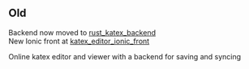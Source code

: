 ## Old
Backend now moved to [rust_katex_backend](https://github.com/selareid/rust_katex_backend)  
New Ionic front at [katex_editor_ionic_front](https://github.com/selareid/katex_editor_ionic_front)

Online katex editor and viewer with a backend for saving and syncing
